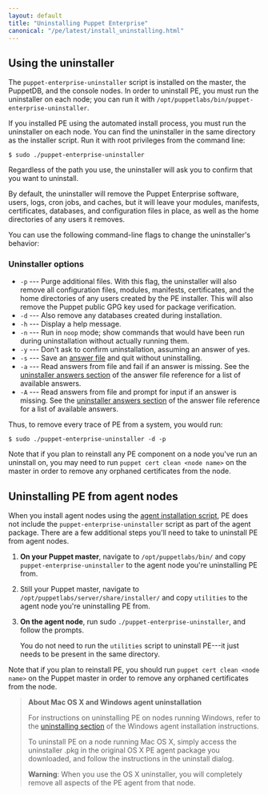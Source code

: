 ```yaml
---
layout: default
title: "Uninstalling Puppet Enterprise"
canonical: "/pe/latest/install_uninstalling.html"
---
```




## Using the uninstaller


The `puppet-enterprise-uninstaller` script is installed on the master, the PuppetDB, and the console nodes. In order to uninstall PE, you must run the uninstaller on each node; you can run it with `/opt/puppetlabs/bin/puppet-enterprise-uninstaller`.

If you installed PE using the automated install process, you must run the uninstaller on each node. You can find the uninstaller in the same directory as the installer script. Run it with root privileges from the command line:

    $ sudo ./puppet-enterprise-uninstaller

Regardless of the path you use, the uninstaller will ask you to confirm that you want to uninstall.

By default, the uninstaller will remove the Puppet Enterprise software, users, logs, cron jobs, and caches, but it will leave your modules, manifests, certificates, databases, and configuration files in place, as well as the home directories of any users it removes.

You can use the following command-line flags to change the uninstaller's behavior:

### Uninstaller options

* `-p` --- Purge additional files. With this flag, the uninstaller will also remove all configuration files, modules, manifests, certificates, and the home directories of any users created by the PE installer. This will also remove the Puppet public GPG key used for package verification.
* `-d` --- Also remove any databases created during installation.
* `-h` --- Display a help message.
* `-n` --- Run in `noop` mode; show commands that would have been run during uninstallation without actually running them.
* `-y` --- Don't ask to confirm uninstallation, assuming an answer of yes.
* `-s` --- Save an [answer file][answerfile] and quit without uninstalling.
* `-a` --- Read answers from file and fail if an answer is missing. See the [uninstaller answers section][uninstaller_answers] of the answer file reference for a list of available answers.
* `-A` --- Read answers from file and prompt for input if an answer is missing. See the [uninstaller answers section][uninstaller_answers] of the answer file reference for a list of available answers.

[uninstaller_answers]: ./install_complete_answer_file_reference.html#uninstaller-answers
[answerfile]: ./install_automated.html

Thus, to remove every trace of PE from a system, you would run:

    $ sudo ./puppet-enterprise-uninstaller -d -p

Note that if you plan to reinstall any PE component on a node you've run an uninstall on, you may need to run `puppet cert clean <node name>` on the master in order to remove any orphaned certificates from the node.

## Uninstalling PE from agent nodes

When you install agent nodes using the [agent installation script](./install_agents.html), PE does not include the `puppet-enterprise-uninstaller` script as part of the agent package. There are a few additional steps you'll need to take to uninstall PE from agent nodes.

1. **On your Puppet master**, navigate to `/opt/puppetlabs/bin/` and copy `puppet-enterprise-uninstaller` to the agent node you're uninstalling PE from.
2. Still your Puppet master, navigate to `/opt/puppetlabs/server/share/installer/` and copy `utilities` to the agent node you're uninstalling PE from.
3. **On the agent node**, run sudo `./puppet-enterprise-uninstaller`, and follow the prompts.

   You do not need to run the `utilities` script to uninstall PE---it just needs to be present in the same directory.

Note that if you plan to reinstall PE, you should run `puppet cert clean <node name>` on the Puppet master in order to remove any orphaned certificates from the node.

> **About Mac OS X and Windows agent uninstallation**
>
> For instructions on uninstalling PE on nodes running Windows, refer to the [uninstalling section][uninstall_win] of the Windows agent installation instructions.
>
> To uninstall PE on a node running Mac OS X, simply access the uninstaller .pkg in the original OS X PE agent package you downloaded, and follow the instructions in the uninstall dialog.
>
> **Warning**: When you use the OS X uninstaller, you will completely remove all aspects of the PE agent from that node.

[uninstall_win]: ./install_windows.html#uninstalling


